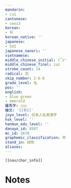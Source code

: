 ```yaml
---
mandarin:
- cuì
cantonese:
- ceoi3
korean:
- 취
korean_native: ''
japanese:
- SUI
japanese_nanori: ''
vietnamese:
middle_chinese_initial: t͡sʰ
middle_chinese_final: iuɪ
stroke_count: 14
radical: 羽
skip_number: 2-6-8
grade_level: 名
pos: ''
english:
- blue green
- emerald
羅馬字: cui
韓文: '[[취]]'
joyo_level: 日本人名用漢字
hsk_level: ''
hanmun_edu_level: ''
danayo_id: 8587
mc_id: 2678
graphemic_classification: 卒
stand_in: 緑色
aliases:
---
```

```meta-bind-embed
[[nav/char_info]]
```

# Notes
